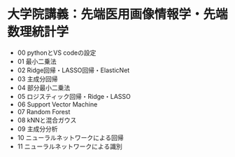 # 大学院講義：先端医用画像情報学・先端数理統計学

* 00 pythonとVS codeの設定
* 01 最小二乗法
* 02 Ridge回帰・LASSO回帰・ElasticNet
* 03 主成分回帰
* 04 部分最小二乗法
* 05 ロジスティック回帰・Ridge・LASSO
* 06 Support Vector Machine
* 07 Random Forest
* 08 kNNと混合ガウス
* 09 主成分分析
* 10 ニューラルネットワークによる回帰
* 11 ニューラルネットワークによる識別
